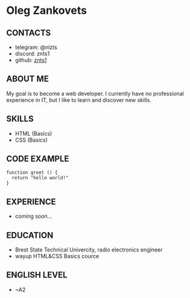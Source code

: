 # Oleg Zankovets

## CONTACTS
- telegram: @nlzts
- discord: znts1
- github: [znts1](https://github.com/znts1)

##  ABOUT ME
My goal is to become a web developer. I currently have no professional experience in IT, but I like to learn and discover new skills.

## SKILLS
- HTML (Basics)
- CSS (Basics)

## CODE EXAMPLE
```
function greet () {
  return "hello world!"
}
```
## EXPERIENCE
- coming soon...

## EDUCATION
- Brest State Technical Univercity, radio electronics engineer
- wayup HTML&CSS Basics cource

## ENGLISH LEVEL
- ~A2



